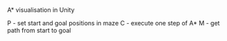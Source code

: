 A* visualisation in Unity

P - set start and goal positions in maze
C - execute one step of A*
M - get path from start to goal
